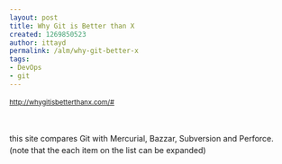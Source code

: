 ```yaml
---
layout: post
title: Why Git is Better than X
created: 1269850523
author: ittayd
permalink: /alm/why-git-better-x
tags:
- DevOps
- git
---
```

<p><span class="Apple-style-span" style="line-height: 19px; font-size: 12px; "><a href="http://whygitisbetterthanx.com/#">http://whygitisbetterthanx.com/#</a>&nbsp;</span></p>
<p>&nbsp;</p>
<p><span class="Apple-style-span" style="line-height: 19px; font-size: 12px; "><span class="Apple-style-span" style="line-height: 21px; font-size: 14px; ">this site compares Git with Mercurial, Bazzar, Subversion and Perforce. (note that the each item on the list can be expanded)&nbsp;</span></span></p>
